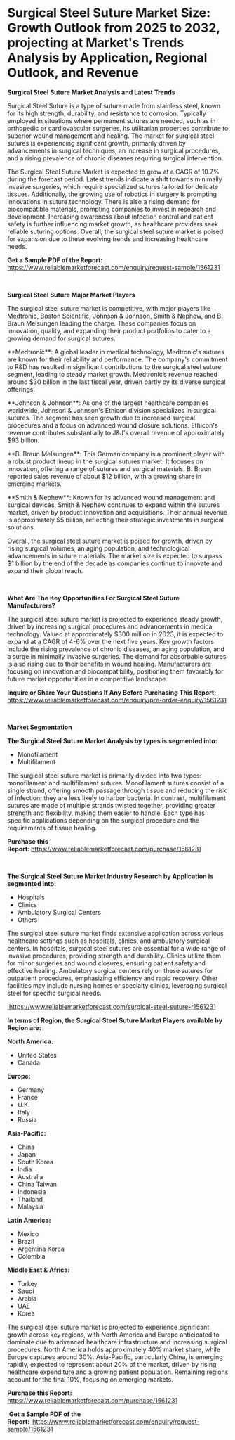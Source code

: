 <p><h1>Surgical Steel Suture Market Size: Growth Outlook from 2025 to 2032, projecting at Market's Trends Analysis by Application, Regional Outlook, and Revenue</h1></p><p><strong>Surgical Steel Suture Market Analysis and Latest Trends</strong></p>
<p><p>Surgical Steel Suture is a type of suture made from stainless steel, known for its high strength, durability, and resistance to corrosion. Typically employed in situations where permanent sutures are needed, such as in orthopedic or cardiovascular surgeries, its utilitarian properties contribute to superior wound management and healing. The market for surgical steel sutures is experiencing significant growth, primarily driven by advancements in surgical techniques, an increase in surgical procedures, and a rising prevalence of chronic diseases requiring surgical intervention.</p><p>The Surgical Steel Suture Market is expected to grow at a CAGR of 10.7% during the forecast period. Latest trends indicate a shift towards minimally invasive surgeries, which require specialized sutures tailored for delicate tissues. Additionally, the growing use of robotics in surgery is prompting innovations in suture technology. There is also a rising demand for biocompatible materials, prompting companies to invest in research and development. Increasing awareness about infection control and patient safety is further influencing market growth, as healthcare providers seek reliable suturing options. Overall, the surgical steel suture market is poised for expansion due to these evolving trends and increasing healthcare needs.</p></p>
<p><strong>Get a Sample PDF of the Report:&nbsp;</strong> <a href="https://www.reliablemarketforecast.com/enquiry/request-sample/1561231?utm_campaign=2397&utm_medium=2&utm_source=Github&utm_content=ia&utm_term=13042025&utm_id=surgical-steel-suture">https://www.reliablemarketforecast.com/enquiry/request-sample/1561231</a></p>
<p>&nbsp;</p>
<p><strong>Surgical Steel Suture Major Market Players</strong></p>
<p><p>The surgical steel suture market is competitive, with major players like Medtronic, Boston Scientific, Johnson & Johnson, Smith & Nephew, and B. Braun Melsungen leading the charge. These companies focus on innovation, quality, and expanding their product portfolios to cater to a growing demand for surgical sutures.</p><p>**Medtronic**: A global leader in medical technology, Medtronic's sutures are known for their reliability and performance. The company's commitment to R&D has resulted in significant contributions to the surgical steel suture segment, leading to steady market growth. Medtronic’s revenue reached around $30 billion in the last fiscal year, driven partly by its diverse surgical offerings.</p><p>**Johnson & Johnson**: As one of the largest healthcare companies worldwide, Johnson & Johnson's Ethicon division specializes in surgical sutures. The segment has seen growth due to increased surgical procedures and a focus on advanced wound closure solutions. Ethicon's revenue contributes substantially to J&J's overall revenue of approximately $93 billion.</p><p>**B. Braun Melsungen**: This German company is a prominent player with a robust product lineup in the surgical sutures market. It focuses on innovation, offering a range of sutures and surgical materials. B. Braun reported sales revenue of about $12 billion, with a growing share in emerging markets.</p><p>**Smith & Nephew**: Known for its advanced wound management and surgical devices, Smith & Nephew continues to expand within the sutures market, driven by product innovation and acquisitions. Their annual revenue is approximately $5 billion, reflecting their strategic investments in surgical solutions.</p><p>Overall, the surgical steel suture market is poised for growth, driven by rising surgical volumes, an aging population, and technological advancements in suture materials. The market size is expected to surpass $1 billion by the end of the decade as companies continue to innovate and expand their global reach.</p></p>
<p>&nbsp;</p>
<p><strong>What Are The Key Opportunities For Surgical Steel Suture Manufacturers?</strong></p>
<p><p>The surgical steel suture market is projected to experience steady growth, driven by increasing surgical procedures and advancements in medical technology. Valued at approximately $300 million in 2023, it is expected to expand at a CAGR of 4-6% over the next five years. Key growth factors include the rising prevalence of chronic diseases, an aging population, and a surge in minimally invasive surgeries. The demand for absorbable sutures is also rising due to their benefits in wound healing. Manufacturers are focusing on innovation and biocompatibility, positioning them favorably for future market opportunities in a competitive landscape.</p></p>
<p><strong>Inquire or Share Your Questions If Any Before Purchasing This Report:</strong> <a href="https://www.reliablemarketforecast.com/enquiry/pre-order-enquiry/1561231?utm_campaign=2397&utm_medium=2&utm_source=Github&utm_content=ia&utm_term=13042025&utm_id=surgical-steel-suture">https://www.reliablemarketforecast.com/enquiry/pre-order-enquiry/1561231</a></p>
<p>&nbsp;</p>
<p><strong>Market Segmentation</strong></p>
<p><strong>The Surgical Steel Suture Market Analysis by types is segmented into:</strong></p>
<p><ul><li>Monofilament</li><li>Multifilament</li></ul></p>
<p><p>The surgical steel suture market is primarily divided into two types: monofilament and multifilament sutures. Monofilament sutures consist of a single strand, offering smooth passage through tissue and reducing the risk of infection; they are less likely to harbor bacteria. In contrast, multifilament sutures are made of multiple strands twisted together, providing greater strength and flexibility, making them easier to handle. Each type has specific applications depending on the surgical procedure and the requirements of tissue healing.</p></p>
<p><strong>Purchase this Report:&nbsp;</strong><a href="https://www.reliablemarketforecast.com/purchase/1561231?utm_campaign=2397&utm_medium=2&utm_source=Github&utm_content=ia&utm_term=13042025&utm_id=surgical-steel-suture">https://www.reliablemarketforecast.com/purchase/1561231</a></p>
<p>&nbsp;</p>
<p><strong>The Surgical Steel Suture Market Industry Research by Application is segmented into:</strong></p>
<p><ul><li>Hospitals</li><li>Clinics</li><li>Ambulatory Surgical Centers</li><li>Others</li></ul></p>
<p><p>The surgical steel suture market finds extensive application across various healthcare settings such as hospitals, clinics, and ambulatory surgical centers. In hospitals, surgical steel sutures are essential for a wide range of invasive procedures, providing strength and durability. Clinics utilize them for minor surgeries and wound closures, ensuring patient safety and effective healing. Ambulatory surgical centers rely on these sutures for outpatient procedures, emphasizing efficiency and rapid recovery. Other facilities may include nursing homes or specialty clinics, leveraging surgical steel for specific surgical needs.</p></p>
<p><a href="https://www.reliablemarketforecast.com/surgical-steel-suture-r1561231?utm_campaign=2397&utm_medium=2&utm_source=Github&utm_content=ia&utm_term=13042025&utm_id=surgical-steel-suture">&nbsp;https://www.reliablemarketforecast.com/surgical-steel-suture-r1561231</a></p>
<p><strong>In terms of Region, the Surgical Steel Suture Market Players available by Region are:</strong></p>
<p>
    <p> <strong> North America: </strong>
        <ul>
            <li>United States</li>
            <li>Canada</li>
        </ul>
        </p> 
    <p> <strong> Europe: </strong>
        <ul>
            <li>Germany</li>
            <li>France</li>
            <li>U.K.</li>
            <li>Italy</li>
            <li>Russia</li>
        </ul>
        </p> 
    <p> <strong> Asia-Pacific: </strong>
        <ul>
            <li>China</li>
            <li>Japan</li>
            <li>South Korea</li>
            <li>India</li>
            <li>Australia</li>
            <li>China Taiwan</li>
            <li>Indonesia</li>
            <li>Thailand</li>
            <li>Malaysia</li>
        </ul>
        </p> 
    <p> <strong> Latin America: </strong>
        <ul>
            <li>Mexico</li>
            <li>Brazil</li>
            <li>Argentina Korea</li>
            <li>Colombia</li>
        </ul>
        </p> 
    <p> <strong> Middle East & Africa: </strong>
        <ul>
            <li>Turkey</li>
            <li>Saudi</li>
            <li>Arabia</li>
            <li>UAE</li>
            <li>Korea</li>
        </ul>
    </p>
    </p>
<p><p>The surgical steel suture market is projected to experience significant growth across key regions, with North America and Europe anticipated to dominate due to advanced healthcare infrastructure and increasing surgical procedures. North America holds approximately 40% market share, while Europe captures around 30%. Asia-Pacific, particularly China, is emerging rapidly, expected to represent about 20% of the market, driven by rising healthcare expenditure and a growing patient population. Remaining regions account for the final 10%, focusing on emerging markets.</p></p>
<p><strong>Purchase this Report: </strong><a href="https://www.reliablemarketforecast.com/purchase/1561231?utm_campaign=2397&utm_medium=2&utm_source=Github&utm_content=ia&utm_term=13042025&utm_id=surgical-steel-suture">https://www.reliablemarketforecast.com/purchase/1561231</a></p>
<p>&nbsp;<strong>Get a Sample PDF of the Report:&nbsp;&nbsp;</strong><a href="https://www.reliablemarketforecast.com/enquiry/request-sample/1561231?utm_campaign=2397&utm_medium=2&utm_source=Github&utm_content=ia&utm_term=13042025&utm_id=surgical-steel-suture">https://www.reliablemarketforecast.com/enquiry/request-sample/1561231</a></p>
<p><strong></strong></p>
<p><p></p><p></p><p></p></p>